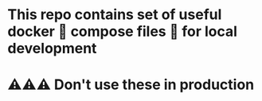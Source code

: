 # This repo contains set of useful docker 🐋 compose files 📁 for local development

# ⚠️⚠️⚠️ Don't use these in production
